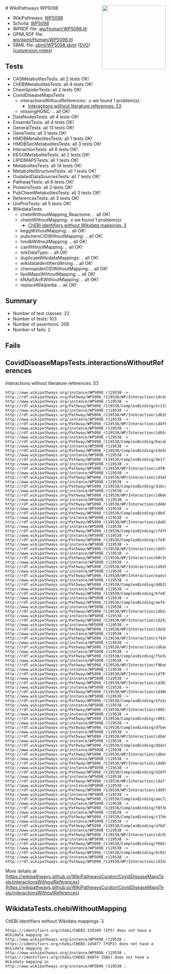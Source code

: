 <img style="float: right; width: 200px" src="../logo.png" />
# WikiPathways WP5098

* WikiPathways: [WP5098](https://identifiers.org/wikipathways:WP5098)
* Scholia: [WP5098](https://scholia.toolforge.org/wikipathways/WP5098)
* WPRDF file: [wp/Human/WP5098.ttl](../wp/Human/WP5098.ttl)
* GPMLRDF file: [wp/gpml/Human/WP5098.ttl](../wp/gpml/Human/WP5098.ttl)
* SBML file: [sbml/WP5098.sbml](../sbml/WP5098.sbml) ([SVG](../sbml/WP5098.svg)) ([conversion notes](../sbml/WP5098.txt))

## Tests
* CASMetabolitesTests: all 2 tests OK!
* ChEBIMetabolitesTests: all 4 tests OK!
* ChemSpiderTests: all 2 tests OK!
* CovidDiseaseMapsTests
    * interactionsWithoutReferences: .x we found 1 problem(s):
        * [Interactions without literature references: 53](#9701cd60)
    * missingHGNC: .. all OK!
* DataNodesTests: all 4 tests OK!
* EnsemblTests: all 4 tests OK!
* GeneralTests: all 13 tests OK!
* GeneTests: all 3 tests OK!
* HMDBMetabolitesTests: all 1 tests OK!
* HMDBSecMetabolitesTests: all 3 tests OK!
* InteractionTests: all 8 tests OK!
* KEGGMetaboliteTests: all 2 tests OK!
* LIPIDMAPSTests: all 1 tests OK!
* MetabolitesTests: all 14 tests OK!
* MetaboliteStructureTests: all 1 tests OK!
* OudatedDataSourcesTests: all 7 tests OK!
* PathwayTests: all 6 tests OK!
* ProteinsTests: all 2 tests OK!
* PubChemMetabolitesTests: all 3 tests OK!
* ReferencesTests: all 3 tests OK!
* UniProtTests: all 5 tests OK!
* WikidataTests
    * chebiWithoutMapping_Reactome: .. all OK!
    * chebiWithoutMapping: .x we found 1 problem(s):
        * [ChEBI identifiers without Wikidata mappings: 3](#a8d554cf)
    * keggWithoutMapping: .. all OK!
    * pubchemCIDWithoutMapping: .. all OK!
    * hmdbWithoutMapping: .. all OK!
    * casWithoutMapping: .. all OK!
    * wikDataTypo: .. all OK!
    * duplicateWikidataMappings: .. all OK!
    * wikidataIdentifiersWrong: .. all OK!
    * chemspiderCIDWithoutMapping: .. all OK!
    * lipidMapsWithoutMapping: .. all OK!
    * kNApSAcKWithoutMapping: .. all OK!
    * replaceWikipedia: .. all OK!


## Summary

* Number of test classes: 22
* Number of tests: 103
* Number of assertions: 206
* Number of fails: 2

## Fails

<a name="9701cd60" />

## CovidDiseaseMapsTests.interactionsWithoutReferences

Interactions without literature references: 53
```
http://www.wikipathways.org/instance/WP5098_r119538 -> http://rdf.wikipathways.org/Pathway/WP5098_r119538/WP/Interaction/idc4d106af
http://www.wikipathways.org/instance/WP5098_r119538 -> http://rdf.wikipathways.org/Pathway/WP5098_r119538/ComplexBinding/ec210
http://www.wikipathways.org/instance/WP5098_r119538 -> http://rdf.wikipathways.org/Pathway/WP5098_r119538/WP/Interaction/idb1b54847
http://www.wikipathways.org/instance/WP5098_r119538 -> http://rdf.wikipathways.org/Pathway/WP5098_r119538/WP/Interaction/id4f650a03
http://www.wikipathways.org/instance/WP5098_r119538 -> http://rdf.wikipathways.org/Pathway/WP5098_r119538/WP/Interaction/idb5a40401
http://www.wikipathways.org/instance/WP5098_r119538 -> http://rdf.wikipathways.org/Pathway/WP5098_r119538/ComplexBinding/bacab
http://www.wikipathways.org/instance/WP5098_r119538 -> http://rdf.wikipathways.org/Pathway/WP5098_r119538/ComplexBinding/e3e50
http://www.wikipathways.org/instance/WP5098_r119538 -> http://rdf.wikipathways.org/Pathway/WP5098_r119538/ComplexBinding/de171
http://www.wikipathways.org/instance/WP5098_r119538 -> http://rdf.wikipathways.org/Pathway/WP5098_r119538/WP/Interaction/idf018b9aa
http://www.wikipathways.org/instance/WP5098_r119538 -> http://rdf.wikipathways.org/Pathway/WP5098_r119538/WP/Interaction/id1ebf349f
http://www.wikipathways.org/instance/WP5098_r119538 -> http://rdf.wikipathways.org/Pathway/WP5098_r119538/ComplexBinding/d18cc
http://www.wikipathways.org/instance/WP5098_r119538 -> http://rdf.wikipathways.org/Pathway/WP5098_r119538/WP/Interaction/id6e8b4cd
http://www.wikipathways.org/instance/WP5098_r119538 -> http://rdf.wikipathways.org/Pathway/WP5098_r119538/WP/Interaction/id4b84b43
http://www.wikipathways.org/instance/WP5098_r119538 -> http://rdf.wikipathways.org/Pathway/WP5098_r119538/ComplexBinding/c8bd7
http://www.wikipathways.org/instance/WP5098_r119538 -> http://rdf.wikipathways.org/Pathway/WP5098_r119538/WP/Interaction/ida42d85bc
http://www.wikipathways.org/instance/WP5098_r119538 -> http://rdf.wikipathways.org/Pathway/WP5098_r119538/ComplexBinding/cf476
http://www.wikipathways.org/instance/WP5098_r119538 -> http://rdf.wikipathways.org/Pathway/WP5098_r119538/ComplexBinding/c7e97
http://www.wikipathways.org/instance/WP5098_r119538 -> http://rdf.wikipathways.org/Pathway/WP5098_r119538/WP/Interaction/iddfca0d3d
http://www.wikipathways.org/instance/WP5098_r119538 -> http://rdf.wikipathways.org/Pathway/WP5098_r119538/WP/Interaction/b0c58
http://www.wikipathways.org/instance/WP5098_r119538 -> http://rdf.wikipathways.org/Pathway/WP5098_r119538/WP/Interaction/id92b5491d
http://www.wikipathways.org/instance/WP5098_r119538 -> http://rdf.wikipathways.org/Pathway/WP5098_r119538/WP/Interaction/ea4c8
http://www.wikipathways.org/instance/WP5098_r119538 -> http://rdf.wikipathways.org/Pathway/WP5098_r119538/ComplexBinding/ddb28
http://www.wikipathways.org/instance/WP5098_r119538 -> http://rdf.wikipathways.org/Pathway/WP5098_r119538/ComplexBinding/bfe07
http://www.wikipathways.org/instance/WP5098_r119538 -> http://rdf.wikipathways.org/Pathway/WP5098_r119538/ComplexBinding/aefef
http://www.wikipathways.org/instance/WP5098_r119538 -> http://rdf.wikipathways.org/Pathway/WP5098_r119538/WP/Interaction/idb2afa47
http://www.wikipathways.org/instance/WP5098_r119538 -> http://rdf.wikipathways.org/Pathway/WP5098_r119538/WP/Interaction/id2427873f
http://www.wikipathways.org/instance/WP5098_r119538 -> http://rdf.wikipathways.org/Pathway/WP5098_r119538/WP/Interaction/ide3db8c55
http://www.wikipathways.org/instance/WP5098_r119538 -> http://rdf.wikipathways.org/Pathway/WP5098_r119538/WP/Interaction/c7428
http://www.wikipathways.org/instance/WP5098_r119538 -> http://rdf.wikipathways.org/Pathway/WP5098_r119538/WP/Interaction/id6abffb2c
http://www.wikipathways.org/instance/WP5098_r119538 -> http://rdf.wikipathways.org/Pathway/WP5098_r119538/ComplexBinding/f5e3e
http://www.wikipathways.org/instance/WP5098_r119538 -> http://rdf.wikipathways.org/Pathway/WP5098_r119538/WP/Interaction/f9ba0
http://www.wikipathways.org/instance/WP5098_r119538 -> http://rdf.wikipathways.org/Pathway/WP5098_r119538/WP/Interaction/id79f6165
http://www.wikipathways.org/instance/WP5098_r119538 -> http://rdf.wikipathways.org/Pathway/WP5098_r119538/WP/Interaction/id361cfed2
http://www.wikipathways.org/instance/WP5098_r119538 -> http://rdf.wikipathways.org/Pathway/WP5098_r119538/WP/Interaction/id4864639c
http://www.wikipathways.org/instance/WP5098_r119538 -> http://rdf.wikipathways.org/Pathway/WP5098_r119538/ComplexBinding/e7a1e
http://www.wikipathways.org/instance/WP5098_r119538 -> http://rdf.wikipathways.org/Pathway/WP5098_r119538/WP/Interaction/c8857
http://www.wikipathways.org/instance/WP5098_r119538 -> http://rdf.wikipathways.org/Pathway/WP5098_r119538/ComplexBinding/c0013
http://www.wikipathways.org/instance/WP5098_r119538 -> http://rdf.wikipathways.org/Pathway/WP5098_r119538/ComplexBinding/dfbe0
http://www.wikipathways.org/instance/WP5098_r119538 -> http://rdf.wikipathways.org/Pathway/WP5098_r119538/WP/Interaction/idba91971b
http://www.wikipathways.org/instance/WP5098_r119538 -> http://rdf.wikipathways.org/Pathway/WP5098_r119538/ComplexBinding/db4c0
http://www.wikipathways.org/instance/WP5098_r119538 -> http://rdf.wikipathways.org/Pathway/WP5098_r119538/WP/Interaction/idbe467704
http://www.wikipathways.org/instance/WP5098_r119538 -> http://rdf.wikipathways.org/Pathway/WP5098_r119538/WP/Interaction/idd8c4d3f
http://www.wikipathways.org/instance/WP5098_r119538 -> http://rdf.wikipathways.org/Pathway/WP5098_r119538/ComplexBinding/d18f6
http://www.wikipathways.org/instance/WP5098_r119538 -> http://rdf.wikipathways.org/Pathway/WP5098_r119538/WP/Interaction/ida7f3f815
http://www.wikipathways.org/instance/WP5098_r119538 -> http://rdf.wikipathways.org/Pathway/WP5098_r119538/WP/Interaction/idd590bb87
http://www.wikipathways.org/instance/WP5098_r119538 -> http://rdf.wikipathways.org/Pathway/WP5098_r119538/ComplexBinding/aac72
http://www.wikipathways.org/instance/WP5098_r119538 -> http://rdf.wikipathways.org/Pathway/WP5098_r119538/ComplexBinding/f8f36
http://www.wikipathways.org/instance/WP5098_r119538 -> http://rdf.wikipathways.org/Pathway/WP5098_r119538/ComplexBinding/c37dc
http://www.wikipathways.org/instance/WP5098_r119538 -> http://rdf.wikipathways.org/Pathway/WP5098_r119538/ComplexBinding/afb47
http://www.wikipathways.org/instance/WP5098_r119538 -> http://rdf.wikipathways.org/Pathway/WP5098_r119538/WP/Interaction/idc921837b
http://www.wikipathways.org/instance/WP5098_r119538 -> http://rdf.wikipathways.org/Pathway/WP5098_r119538/ComplexBinding/f602c
http://www.wikipathways.org/instance/WP5098_r119538 -> http://rdf.wikipathways.org/Pathway/WP5098_r119538/ComplexBinding/bc02c
http://www.wikipathways.org/instance/WP5098_r119538 -> http://rdf.wikipathways.org/Pathway/WP5098_r119538/WP/Interaction/id3a58afa7
```

More details at [https://wikipathways.github.io/WikiPathwaysCurator/CovidDiseaseMapsTests/interactionsWithoutReferences](https://wikipathways.github.io/WikiPathwaysCurator/CovidDiseaseMapsTests/interactionsWithoutReferences)

<a name="a8d554cf" />

## WikidataTests.chebiWithoutMapping

ChEBI identifiers without Wikidata mappings: 3
```
https://identifiers.org/chebi/CHEBI:139109 (IP3) does not have a Wikidata mapping in http://www.wikipathways.org/instance/WP5098_r119538 ; 
https://identifiers.org/chebi/CHEBI:145877 (PIP2) does not have a Wikidata mapping in http://www.wikipathways.org/instance/WP5098_r119538 ; 
https://identifiers.org/chebi/CHEBI:84974 (DAG) does not have a Wikidata mapping in http://www.wikipathways.org/instance/WP5098_r119538 ; 
```

